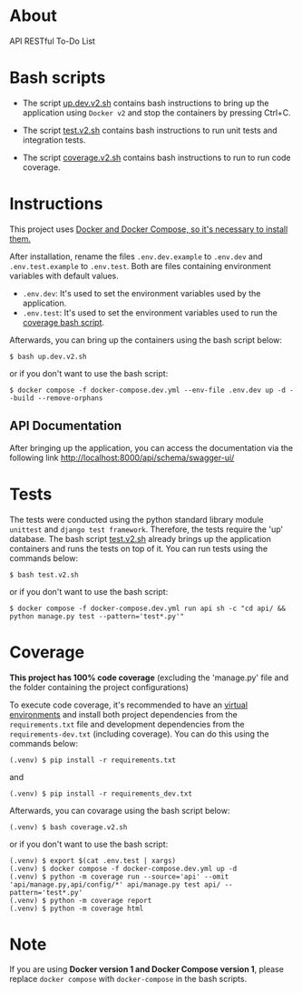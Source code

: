 # About

API RESTful To-Do List

# Bash scripts

- The script [up.dev.v2.sh](./up.dev.v2.sh) contains bash instructions to bring up the application using `Docker v2` and stop the containers by pressing Ctrl+C.

- The script [test.v2.sh](./test.v2.sh) contains bash instructions to run unit tests and integration tests.

- The script [coverage.v2.sh](./coverage.v2.sh) contains bash instructions to run to run code coverage.

# Instructions

This project uses [Docker and Docker Compose, so it's necessary to install them.](https://docs.docker.com/compose/install/)

After installation, rename the files `.env.dev.example` to `.env.dev` and `.env.test.example` to `.env.test`. Both are files containing environment variables with default values.

- `.env.dev`: It's used to set the environment variables used by the application.
- `.env.test`: It's used to set the environment variables used to run the [coverage bash script](./coverage.v2.sh).

Afterwards, you can bring up the containers using the bash script below:

```
$ bash up.dev.v2.sh
```

or if you don't want to use the bash script:

```
$ docker compose -f docker-compose.dev.yml --env-file .env.dev up -d --build --remove-orphans
```


## API Documentation

After bringing up the application, you can access the documentation via the following link [http://localhost:8000/api/schema/swagger-ui/](http://localhost:8000/api/schema/swagger-ui/)

# Tests

The tests were conducted using the python standard library module `unittest` and `django test framework`. Therefore, the tests require the 'up' database. The bash script [test.v2.sh](./test.v2.sh) already brings up the application containers and runs the tests on top of it. You can run tests using the commands below:

```
$ bash test.v2.sh
```

or if you don't want to use the bash script:

```
$ docker compose -f docker-compose.dev.yml run api sh -c "cd api/ && python manage.py test --pattern='test*.py'"
```

# Coverage

**This project has 100% code coverage** (excluding the 'manage.py' file and the folder containing the project configurations)

To execute code coverage, it's recommended to have an [virtual environments](https://docs.python.org/dev/library/venv.html) and install both project dependencies from the `requirements.txt` file and development dependencies from the `requirements-dev.txt` (including coverage). You can do this using the commands below:

```
(.venv) $ pip install -r requirements.txt
```

and 

```
(.venv) $ pip install -r requirements_dev.txt
```

Afterwards, you can covarage using the bash script below:

```
(.venv) $ bash coverage.v2.sh
```

or if you don't want to use the bash script:
```
(.venv) $ export $(cat .env.test | xargs)
(.venv) $ docker compose -f docker-compose.dev.yml up -d
(.venv) $ python -m coverage run --source='api' --omit 'api/manage.py,api/config/*' api/manage.py test api/ --pattern='test*.py'
(.venv) $ python -m coverage report
(.venv) $ python -m coverage html
```

# Note

If you are using **Docker version 1 and Docker Compose version 1**, please replace `docker compose` with `docker-compose` in the bash scripts.

